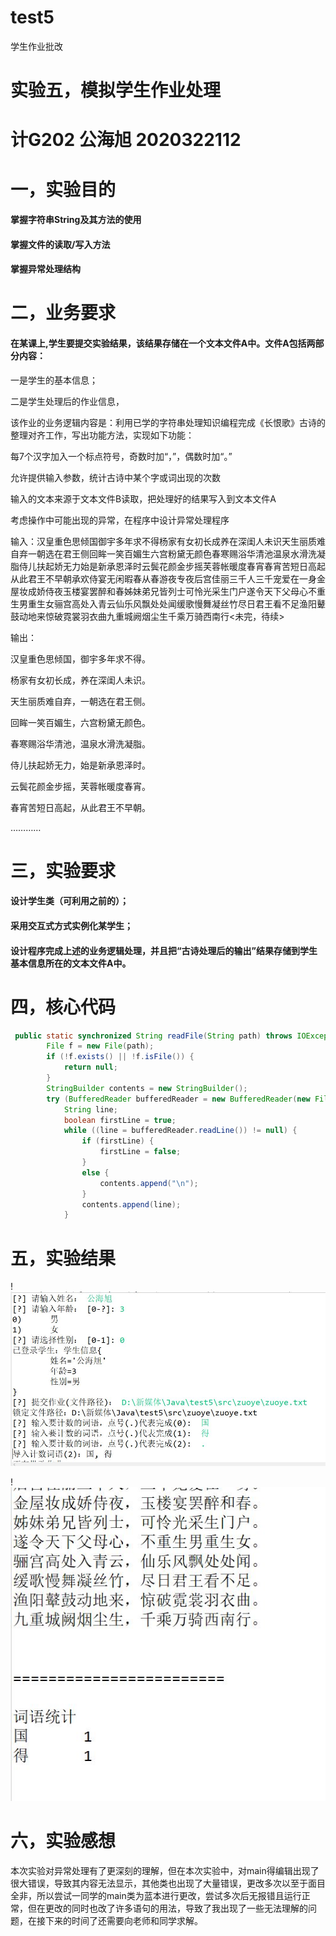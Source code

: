 # test5
学生作业批改
# 实验五，模拟学生作业处理

# 计G202 公海旭 2020322112

# 一，实验目的

#### 掌握字符串String及其方法的使用

#### 掌握文件的读取/写入方法

#### 掌握异常处理结构

# 二，业务要求

#### 在某课上,学生要提交实验结果，该结果存储在一个文本文件A中。文件A包括两部分内容：
一是学生的基本信息；

二是学生处理后的作业信息，

该作业的业务逻辑内容是：利用已学的字符串处理知识编程完成《长恨歌》古诗的整理对齐工作，写出功能方法，实现如下功能：

每7个汉字加入一个标点符号，奇数时加“，”，偶数时加“。”

允许提供输入参数，统计古诗中某个字或词出现的次数

输入的文本来源于文本文件B读取，把处理好的结果写入到文本文件A

考虑操作中可能出现的异常，在程序中设计异常处理程序

输入：汉皇重色思倾国御宇多年求不得杨家有女初长成养在深闺人未识天生丽质难自弃一朝选在君王侧回眸一笑百媚生六宫粉黛无颜色春寒赐浴华清池温泉水滑洗凝脂侍儿扶起娇无力始是新承恩泽时云鬓花颜金步摇芙蓉帐暖度春宵春宵苦短日高起从此君王不早朝承欢侍宴无闲暇春从春游夜专夜后宫佳丽三千人三千宠爱在一身金屋妆成娇侍夜玉楼宴罢醉和春姊妹弟兄皆列士可怜光采生门户遂令天下父母心不重生男重生女骊宫高处入青云仙乐风飘处处闻缓歌慢舞凝丝竹尽日君王看不足渔阳鼙鼓动地来惊破霓裳羽衣曲九重城阙烟尘生千乘万骑西南行<未完，待续>


输出：

汉皇重色思倾国，御宇多年求不得。

杨家有女初长成，养在深闺人未识。

天生丽质难自弃，一朝选在君王侧。

回眸一笑百媚生，六宫粉黛无颜色。

春寒赐浴华清池，温泉水滑洗凝脂。

侍儿扶起娇无力，始是新承恩泽时。

云鬓花颜金步摇，芙蓉帐暖度春宵。

春宵苦短日高起，从此君王不早朝。

…………

# 三，实验要求

#### 设计学生类（可利用之前的）；
#### 采用交互式方式实例化某学生；
#### 设计程序完成上述的业务逻辑处理，并且把“古诗处理后的输出”结果存储到学生基本信息所在的文本文件A中。

# 四，核心代码

``` JAVA
 public static synchronized String readFile(String path) throws IOException {
        File f = new File(path);
        if (!f.exists() || !f.isFile()) {
            return null;
        }
        StringBuilder contents = new StringBuilder();
        try (BufferedReader bufferedReader = new BufferedReader(new FileReader(f))) {
            String line;
            boolean firstLine = true;
            while ((line = bufferedReader.readLine()) != null) {
                if (firstLine) {
                    firstLine = false;
                } 
                else {
                    contents.append("\n");
                }
                contents.append(line);
            }
```

# 五，实验结果

!<img src="结果1.JPG">

!<img src="结果2.JPG">

# 六，实验感想

本次实验对异常处理有了更深刻的理解，但在本次实验中，对main得编辑出现了很大错误，导致其内容无法显示，其他类也出现了大量错误，更改多次以至于面目全非，所以尝试一同学的main类为蓝本进行更改，尝试多次后无报错且运行正常，但在更改的同时也改了许多语句的用法，导致了我出现了一些无法理解的问题，在接下来的时间了还需要向老师和同学求解。
